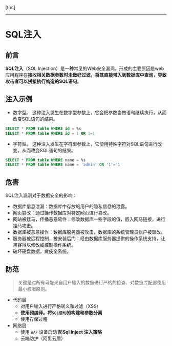 [toc]

---



# SQL注入

## 前言

 **SQL注入**（SQL Injection）是一种常见的Web安全漏洞，形成的主要原因是web应用程序在**接收相关数据参数时未做好过滤，将其直接带入到数据库中查询，导致攻击者可以拼接执行构造的SQL语句**。 



## 注入示例

- 数字型。 这种注入发生在数字型参数上，它会把参数当做语句继续执行，从而改变SQL语句的结果。 

```sql
SELECT * FROM table WHERE id = %s
SELECT * FROM table WHERE id = 1 OR 1=1
```

- 字符型。 这种注入发生在字符型参数上，它使用特殊字符对SQL语句进行改变，从而改变SQL语句的结果。 

```sql
SELECT * FROM table WHERE name = %s
SELECT * FROM table WHERE name = 'admin' OR '1'='1'
```

## 危害

SQL注入漏洞对于数据安全的影响：

- 数据库信息泄漏：数据库中存放的用户的隐私信息的泄露。
- 网页篡改：通过操作数据库对特定网页进行篡改。
- 网站被挂马，传播恶意软件：修改数据库一些字段的值，嵌入网马链接，进行挂马攻击。
- 数据库被恶意操作：数据库服务器被攻击，数据库的系统管理员帐户被窜改。
- 服务器被远程控制，被安装后门：经由数据库服务器提供的操作系统支持，让黑客得以修改或控制操作系统。
- 破坏硬盘数据，瘫痪全系统。

## 防范

> 关键是对所有可能来自用户输入的数据进行严格的检查、对数据库配置使用最小权限原则。 

- 代码层
  - 对用户输入进行严格转义和过滤（XSS）
  - **使用预编译。将`SQL语句`的构建和参数分离**
  - 使用存储过程
- 网络层
  - 使用 `WAF` 设备启动 **防Sql Inject 注入策略**
  - 云端防护（阿里云盾）

